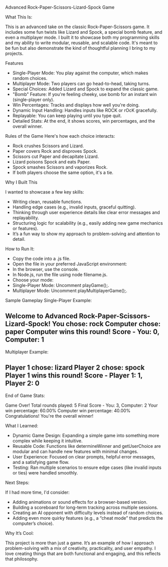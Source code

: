 Advanced Rock-Paper-Scissors-Lizard-Spock Game

What This Is:

This is an advanced take on the classic Rock-Paper-Scissors game. It includes some fun twists like Lizard and Spock, a special bomb feature, and even a multiplayer mode. I built it to showcase both my programming skills and my ability to write modular, reusable, and scalable code. It's meant to be fun but also demonstrate the kind of thoughtful planning I bring to my projects.

Features

- Single-Player Mode: You play against the computer, which makes random choices.
- Multiplayer Mode: Two players can go head-to-head, taking turns.
- Special Choices: Added Lizard and Spock to expand the classic game.
- "Bomb" Feature: If you're feeling cheeky, use bomb for an instant win (single-player only).
- Win Percentages: Tracks and displays how well you're doing.
- Dynamic Input Handling: Handles inputs like ROCK or rOcK gracefully.
- Replayable: You can keep playing until you type quit.
- Detailed Stats: At the end, it shows scores, win percentages, and the overall winner.

Rules of the Game
Here's how each choice interacts:

- Rock crushes Scissors and Lizard.
- Paper covers Rock and disproves Spock.
- Scissors cut Paper and decapitate Lizard.
- Lizard poisons Spock and eats Paper.
- Spock smashes Scissors and vaporizes Rock.
- If both players choose the same option, it's a tie.

Why I Built This

I wanted to showcase a few key skills:

- Writing clean, reusable functions.
- Handling edge cases (e.g., invalid inputs, graceful quitting).
- Thinking through user experience details like clear error messages and replayability.
- Structuring logic for scalability (e.g., easily adding new game mechanics or features).
- It’s a fun way to show my approach to problem-solving and attention to detail.

How to Run It:
- Copy the code into a .js file.
- Open the file in your preferred JavaScript environment:
- In the browser, use the console.
- In Node.js, run the file using node filename.js.
- Choose your mode:
- Single-Player Mode: Uncomment playGame();.
- Multiplayer Mode: Uncomment playMultiplayerGame();.
  
Sample Gameplay
Single-Player Example:

Welcome to Advanced Rock-Paper-Scissors-Lizard-Spock!
You chose: rock
Computer chose: paper
Computer wins this round!
Score - You: 0, Computer: 1
---------------------------------
Multiplayer Example:

Player 1 chose: lizard
Player 2 chose: spock
Player 1 wins this round!
Score - Player 1: 1, Player 2: 0
---------------------------------
End of Game Stats:

Game Over!
Total rounds played: 5
Final Score - You: 3, Computer: 2
Your win percentage: 60.00%
Computer win percentage: 40.00%
Congratulations! You're the overall winner!

What I Learned:

- Dynamic Game Design: Expanding a simple game into something more complex while keeping it intuitive.
- Reusable Code: Functions like determineWinner and getUserChoice are modular and can handle new features with minimal changes.
- User Experience: Focused on clear prompts, helpful error messages, and a satisfying game flow.
- Testing: Ran multiple scenarios to ensure edge cases (like invalid inputs or ties) were handled smoothly.

Next Steps:

If I had more time, I'd consider:

- Adding animations or sound effects for a browser-based version.
- Building a scoreboard for long-term tracking across multiple sessions.
- Creating an AI opponent with difficulty levels instead of random choices.
- Adding even more quirky features (e.g., a “cheat mode” that predicts the computer’s choice).

Why It’s Cool:

This project is more than just a game. It’s an example of how I approach problem-solving with a mix of creativity, practicality, and user empathy. I love creating things that are both functional and engaging, and this reflects that philosophy.

